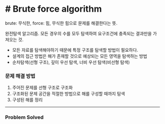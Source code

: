 # # Brute force algorithm

brute: 무식한, force: 힘, 무식한 힘으로 문제를 해결한다는 뜻.

완전탐색 알고리즘. 모든 경우의 수를 모두 탐색하여 요구조건에 충족되는 결과만을 가져오는 것.

* 모든 자료를 탐색해야하기 때문에 특정 구조를 탐색할 방법이 필요하다.
* 설계의 접근 방법은 해가 존재할 것으로 예상되는 모든 영역을 탐색하는 방법
* 순차탐색(선형 구조), 깊이 우선 탐색, 너비 우선 탐색(비선형 탐색)

### 문제 해결 방법

1. 주어진 문제를 선형 구조로 구조화
2. 구조화된 문제 공간을 적절한 방법으로 해를 구성할 때까지 탐색
3. 구성된 해를 정리

---

### Problem Solved

